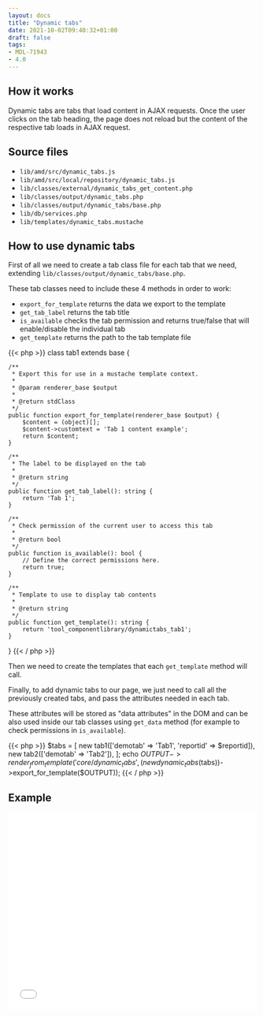 ```yaml
---
layout: docs
title: "Dynamic tabs"
date: 2021-10-02T09:40:32+01:00
draft: false
tags:
- MDL-71943
- 4.0
---
```


## How it works

Dynamic tabs are tabs that load content in AJAX requests. Once the user clicks on the tab heading, the page does not reload but the content of the respective tab loads in AJAX request.

## Source files

* `lib/amd/src/dynamic_tabs.js`
* `lib/amd/src/local/repository/dynamic_tabs.js`
* `lib/classes/external/dynamic_tabs_get_content.php`
* `lib/classes/output/dynamic_tabs.php`
* `lib/classes/output/dynamic_tabs/base.php`
* `lib/db/services.php`
* `lib/templates/dynamic_tabs.mustache`

## How to use dynamic tabs

First of all we need to create a tab class file for each tab that we need, extending `lib/classes/output/dynamic_tabs/base.php`.

These tab classes need to include these 4 methods in order to work:

* `export_for_template` returns the data we export to the template
* `get_tab_label` returns the tab title
* `is_available` checks the tab permission and returns true/false that will enable/disable the individual tab
* `get_template` returns the path to the tab template file

{{< php >}}
class tab1 extends base {

    /**
     * Export this for use in a mustache template context.
     *
     * @param renderer_base $output
     *
     * @return stdClass
     */
    public function export_for_template(renderer_base $output) {
        $content = (object)[];
        $content->customtext = 'Tab 1 content example';
        return $content;
    }

    /**
     * The label to be displayed on the tab
     *
     * @return string
     */
    public function get_tab_label(): string {
        return 'Tab 1';
    }

    /**
     * Check permission of the current user to access this tab
     *
     * @return bool
     */
    public function is_available(): bool {
        // Define the correct permissions here.
        return true;
    }

    /**
     * Template to use to display tab contents
     *
     * @return string
     */
    public function get_template(): string {
        return 'tool_componentlibrary/dynamictabs_tab1';
    }
}
{{< / php >}}

Then we need to create the templates that each `get_template` method will call.

Finally, to add dynamic tabs to our page, we just need to call all the previously created tabs, and pass the attributes
needed in each tab.

These attributes will be stored as "data attributes" in the DOM and can be also used inside our tab classes
using `get_data` method (for example to check permissions in `is_available`).

{{< php >}}
    $tabs = [
        new tab1(['demotab' => 'Tab1', 'reportid' => $reportid]),
        new tab2(['demotab' => 'Tab2']),
    ];
    echo $OUTPUT->render_from_template('core/dynamic_tabs', (new dynamic_tabs($tabs))->export_for_template($OUTPUT));
{{< / php >}}

## Example

<iframe src="../../../../examples/dynamictabs.php" style="overflow:hidden;height:400px;width:100%;border:0" title="Moodle dynamic tabs"></iframe>
